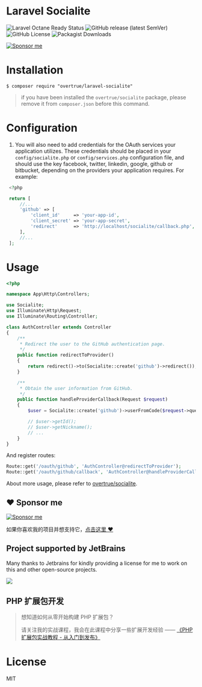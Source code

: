 # Laravel Socialite

![Laravel Octane Ready Status](https://img.shields.io/badge/Octance-ready-green?style=flat-square)
![GitHub release (latest SemVer)](https://img.shields.io/github/v/release/overtrue/laravel-socialite?style=flat-square)
![GitHub License](https://img.shields.io/github/license/overtrue/laravel-socialite?style=flat-square)
![Packagist Downloads](https://img.shields.io/packagist/dt/overtrue/laravel-socialite?style=flat-square)

[![Sponsor me](https://github.com/overtrue/overtrue/blob/master/sponsor-me-button-s.svg?raw=true)](https://github.com/sponsors/overtrue)

# Installation

```
$ composer require "overtrue/laravel-socialite"
```

> if you have been installed the `overtrue/socialite` package, please remove it from `composer.json` before this command.

# Configuration

1. You will also need to add credentials for the OAuth services your application utilizes. These credentials should be placed in your `config/socialite.php` or `config/services.php` configuration file, and should use the key facebook, twitter, linkedin, google, github or bitbucket, depending on the providers your application requires. For example:

```php
 <?php

 return [
     //...
     'github' => [
         'client_id'     => 'your-app-id',
         'client_secret' => 'your-app-secret',
         'redirect'      => 'http://localhost/socialite/callback.php',
     ],
     //...
 ];
```

# Usage

```php
<?php

namespace App\Http\Controllers;

use Socialite;
use Illuminate\Http\Request;
use Illuminate\Routing\Controller;

class AuthController extends Controller
{
    /**
     * Redirect the user to the GitHub authentication page.
     */
    public function redirectToProvider()
    {
        return redirect()->to(Socialite::create('github')->redirect());
    }

    /**
     * Obtain the user information from GitHub.
     */
    public function handleProviderCallback(Request $request)
    {
        $user = Socialite::create('github')->userFromCode($request->query('code'));

        // $user->getId();
        // $user->getNickname();
        // ...
    }
}
```

And register routes:

```php
Route::get('/oauth/github', 'AuthController@redirectToProvider');
Route::get('/oauth/github/callback', 'AuthController@handleProviderCallback');
```

About more usage, please refer to [overtrue/socialite](https://github.com/overtrue/socialite).

## :heart: Sponsor me

[![Sponsor me](https://github.com/overtrue/overtrue/blob/master/sponsor-me.svg?raw=true)](https://github.com/sponsors/overtrue)

如果你喜欢我的项目并想支持它，[点击这里 :heart:](https://github.com/sponsors/overtrue)

## Project supported by JetBrains

Many thanks to Jetbrains for kindly providing a license for me to work on this and other open-source projects.

[![](https://resources.jetbrains.com/storage/products/company/brand/logos/jb_beam.svg)](https://www.jetbrains.com/?from=https://github.com/overtrue)

## PHP 扩展包开发

> 想知道如何从零开始构建 PHP 扩展包？
>
> 请关注我的实战课程，我会在此课程中分享一些扩展开发经验 —— [《PHP 扩展包实战教程 - 从入门到发布》](https://learnku.com/courses/creating-package)

# License

MIT
